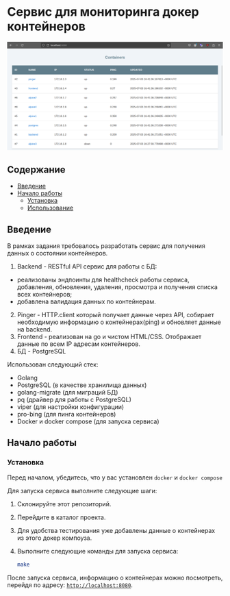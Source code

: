 # Сервис для мониторинга докер контейнеров

![Dockmon](./misc/containers.png)

## Содержание


- [Введение](#введение)
- [Начало работы](#начало-работы)
    - [Установка](#установка)
    - [Использование](#использование)

## Введение
В рамках задания требовалось разработать сервис для получения данных о состоянии контейнеров.

1. Backend - RESTful API сервис для работы с БД:
  - реализованы эндпоинты для healthcheck работы сервиса, добавления, обновления, удаления, просмотра и получения списка всех контейнеров;
  - добавлена валидация данных по контейнерам.
2. Pinger - HTTP.client который получает данные через API, собирает необходимую информацию о контейнерах(ping) и обновляет данные на backend.
3. Frontend - реализован на go и чистом HTML/CSS. Отображает данные по всем IP адресам контейнеров.
4. БД - PostgreSQL

Использован следующий стек:
- Golang
- PostgreSQL (в качестве хранилища данных)
- golang-migrate (для миграций БД)
- pq (драйвер для работы с PostgreSQL)
- viper (для настройки конфигурации)
- pro-bing (для пинга контейнеров)
- Docker и docker compose (для запуска сервиса)

## Начало работы

### Установка

Перед началом, убедитесь, что у вас установлен `docker` и `docker compose`

Для запуска сервиса выполните следующие шаги:

1. Склонируйте этот репозиторий.
2. Перейдите в каталог проекта.
3. Для удобства тестирования уже добавлены данные о контейнерах из этого докер компоуза.
4. Выполните следующие команды для запуска сервиса:

    ```bash
    make
    ```

После запуска сервиса, информацию о контейнерах можно посмотреть, перейдя по адресу:
[`http://localhost:8080`](http://localhost:8080).
